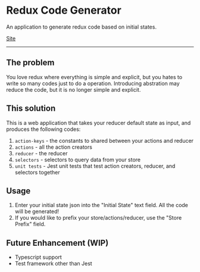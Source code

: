 # Redux Code Generator

An application to generate redux code based on initial states.

[Site]

<hr />

## The problem

You love redux where everything is simple and explicit, but you hates to write so many codes just to do a operation. Introducing abstration may reduce the code, but it is no longer simple and explicit.

## This solution

This is a web application that takes your reducer default state as input, and produces the following codes:

1. `action-keys` - the constants to shared between your actions and reducer
2. `actions` - all the action creators
3. `reducer` - the reducer
4. `selectors` - selectors to query data from your store
5. `unit tests` - Jest unit tests that test action creators, reducer, and selectors together

## Usage

1. Enter your initial state json into the "Initial State" text field. All the code will be generated!
1. If you would like to prefix your store/actions/reducer, use the "Store Prefix" field.

## Future Enhancement (WIP)

- Typescript support
- Test framework other than Jest

[site]: https://redux-code-generator.netlify.com/
